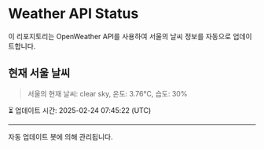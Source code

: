 
# Weather API Status

이 리포지토리는 OpenWeather API를 사용하여 서울의 날씨 정보를 자동으로 업데이트합니다.

## 현재 서울 날씨
> 서울의 현재 날씨: clear sky, 온도: 3.76°C, 습도: 30%

⏳ 업데이트 시간: 2025-02-24 07:45:22 (UTC)

---
자동 업데이트 봇에 의해 관리됩니다.
